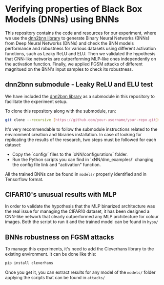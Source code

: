 # Verifying properties of Black Box Models (DNNs) using BNNs
This repository contains the code and resources for our experiment, where we use the [dnn2bnn library](https://github.com/vikical/xNN) to generate Binary Neural Networks (BNNs) from Deep Neural Networks (DNNs) and check the BNN models performance and robustness for various datasets using different activation functions, such as Leaky ReLU and ELU. Then we validated the hypothesis that CNN-like networks are outperforming MLP-like ones independently on the activation function. Finally, we applied FGSM attacks of different magnitued on the BNN's input samples to check its robustness. 

## dnn2bnn submodule - Leaky ReLU and ELU test

We have included the [dnn2bnn library](https://github.com/vikical/xNN) as a submodule in this repository to facilitate the experiment setup.

To clone this repository along with the submodule, run:

```bash
git clone --recursive [https://github.com/your-username/your-repo.git](https://github.com/magnuspit/BNNprop.git)
```
It's very recommendable to follow the submodule instructions related to the environment creation and libraries installation. In case of looking for replicating the results of the research, two steps must be followed for each dataset:
- Copy the ´config/´ files to the ´xNN/configuration/´ folder.
- Run the Python scripts you can find in ´xNN/dnn_examples/´ changing the config file link and "activation" function.

All the trained BNNs can be found in `models/` properly identified and in Tensorflow format.

## CIFAR10's unusual results with MLP
In order to validate the hypothesis that the MLP binarized architecture was the real issue for managing the CIFAR10 dataset, it has been designed a CNN-like network that clearly outperformed any MLP architecture for colour images. Both the script to run it and the trained model can be found in `hypo/`

## BNNs robustness on FGSM attacks

To manage this experiments, it's need to add the Cleverhans library to the existing environment. It can be done like this:

```bash
pip install cleverhans
```
Once you get it, you can extract results for any model of the `models/` folder applying the scripts that can be found in `attacks/` 
